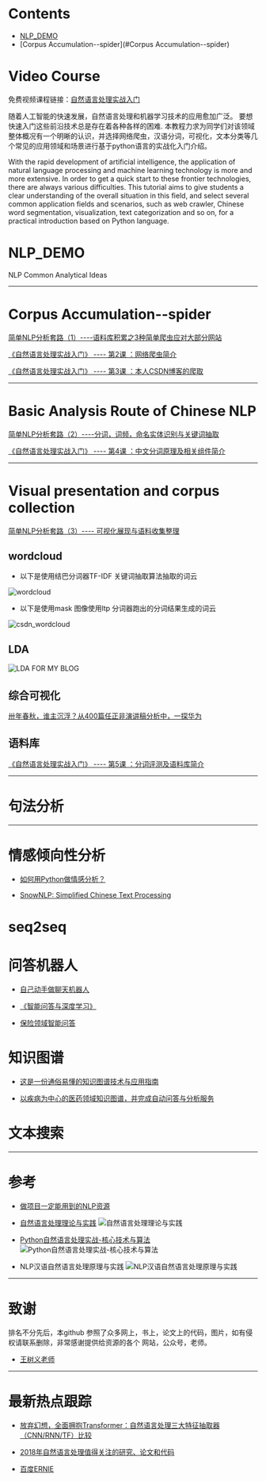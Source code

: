 


# Contents  

- [NLP_DEMO](#NLP_DEMO) 
- [Corpus Accumulation--spider](#Corpus Accumulation--spider) 

# Video Course

免费视频课程链接：[自然语言处理实战入门](https://edu.csdn.net/course/detail/20769)

随着人工智能的快速发展，自然语言处理和机器学习技术的应用愈加广泛。
要想快速入门这些前沿技术总是存在着各种各样的困难.
本教程力求为同学们对该领域整体概况有一个明晰的认识，并选择网络爬虫，汉语分词，可视化，文本分类等几个常见的应用领域和场景进行基于python语言的实战化入门介绍。

With the rapid development of artificial intelligence, the application of natural language processing and machine learning technology is more and more extensive. 
In order to get a quick start to these frontier technologies, there are always various difficulties. 
This tutorial aims to give students a clear understanding of the overall situation in this field, and select several common application fields and scenarios, such as web crawler, Chinese word segmentation, visualization, text categorization and so on, for a practical introduction based on Python language. 


# NLP_DEMO
NLP Common Analytical Ideas



---

# Corpus Accumulation--spider



[简单NLP分析套路（1）----语料库积累之3种简单爬虫应对大部分网站](https://blog.csdn.net/wangyaninglm/article/details/83479837)

[《自然语言处理实战入门》 ---- 第2课 ：网络爬虫简介](https://blog.csdn.net/wangyaninglm/article/details/89007652)

[《自然语言处理实战入门》 ---- 第3课 ：本人CSDN博客的爬取](https://blog.csdn.net/wangyaninglm/article/details/89440922)


---


# Basic Analysis Route of Chinese NLP

[简单NLP分析套路（2）----分词，词频，命名实体识别与关键词抽取](https://blog.csdn.net/wangyaninglm/article/details/84504101)

[《自然语言处理实战入门》 ---- 第4课 ：中文分词原理及相关组件简介](https://season.blog.csdn.net/article/details/90587705)


---

# Visual presentation and corpus collection

[简单NLP分析套路（3）---- 可视化展现与语料收集整理](https://blog.csdn.net/wangyaninglm/article/details/84901376)

## wordcloud

* 以下是使用结巴分词器TF-IDF 关键词抽取算法抽取的词云

![wordcloud](./Resources/image/word_cloud.jpg)

* 以下是使用mask 图像使用ltp 分词器跑出的分词结果生成的词云

![csdn_wordcloud](./Resources/image/basic.png)

## LDA



![LDA FOR MY BLOG](./Resources/image/lda.gif)


## 综合可视化

[卅年春秋，谁主沉浮？从400篇任正非演讲稿分析中，一探华为](https://mp.weixin.qq.com/s?__biz=MjM5MTQzNzU2NA==&mid=2651670909&idx=1&sn=d690d8efa7237594312c6ee7c3741312&chksm=bd4c6eee8a3be7f8f39240a6c4fd1d04f26dfb0a9af6644e1d5acd13974d0b5d2e79f025c33b&mpshare=1&scene=23&srcid=#rd)

## 语料库

[《自然语言处理实战入门》 ---- 第5课 ：分词评测及语料库简介](https://season.blog.csdn.net/article/details/89820033)

----

# 句法分析

----



# 情感倾向性分析

- [如何用Python做情感分析？](https://www.jianshu.com/p/d50a14541d01)

- [SnowNLP: Simplified Chinese Text Processing](https://github.com/isnowfy/snownlp)

# seq2seq

# 问答机器人

- [自己动手做聊天机器人](http://www.shareditor.com/bloglistbytag/?tagname=%E8%87%AA%E5%B7%B1%E5%8A%A8%E6%89%8B%E5%81%9A%E8%81%8A%E5%A4%A9%E6%9C%BA%E5%99%A8%E4%BA%BA)

- [《智能问答与深度学习》](https://github.com/111x0m7/book-of-qna-code/)

- [保险领域智能问答](https://github.com/Samurais/insuranceqa-corpus-zh)

# 知识图谱

- [这是一份通俗易懂的知识图谱技术与应用指南](https://www.jiqizhixin.com/articles/2018-06-20-4)

- [以疾病为中心的医药领域知识图谱，并完成自动问答与分析服务](https://github.com/liuhuanyong/QASystemOnMedicalKG)

# 文本搜索

----

# 参考
- [做项目一定能用到的NLP资源](https://blog.csdn.net/wangyaninglm/article/details/88287283)
- [自然语言处理理论与实践](https://github.com/bainingchao/NLP-ML)
![自然语言处理理论与实践](./Resources/image/自然语言处理理论与实战.jpg)

- [Python自然语言处理实战-核心技术与算法](https://github.com/nlpinaction/learning-nlp)
![Python自然语言处理实战-核心技术与算法](./Resources/image/Python自然语言处理实战-核心技术与算法.jpg)

- NLP汉语自然语言处理原理与实践
![NLP汉语自然语言处理原理与实践](./Resources/image/NLP汉语自然语言处理原理与实践.jpg)
----

# 致谢

排名不分先后，本github 参照了众多网上，书上，论文上的代码，图片，如有侵权请联系删除，非常感谢提供给资源的各个
网站，公众号，老师。

- [王树义老师](https://www.jianshu.com/u/7618ab4a30e4)

----
# 最新热点跟踪
 
- [放弃幻想，全面拥抱Transformer：自然语言处理三大特征抽取器（CNN/RNN/TF）比较](https://zhuanlan.zhihu.com/p/54743941)

- [2018年自然语言处理值得关注的研究、论文和代码](https://mp.weixin.qq.com/s?__biz=MzI0NTE4NjA0OQ==&mid=2658359531&idx=1&sn=95301e271308417978314f3e70ce1c7d&chksm=f2d59385c5a21a93b73a267a1055f221c1a4cf53077a0b125a521386ce670a6b9747123af360&mpshare=1&scene=1&srcid=0114aVegwPmpQnjtXPBupwDa#rd)

- [百度ERNIE](https://github.com/PaddlePaddle/ERNIE)